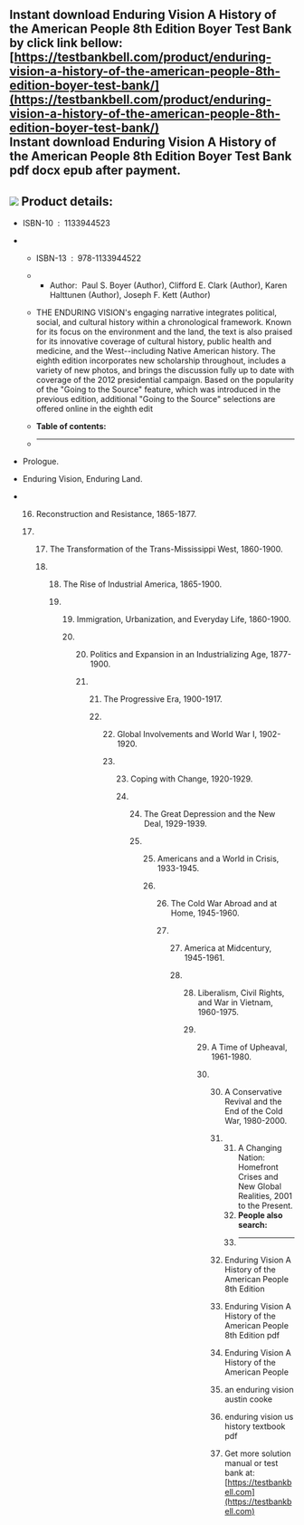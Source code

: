 Instant download **Enduring Vision A History of the American People 8th Edition Boyer Test Bank** by click link bellow:  
[https://testbankbell.com/product/enduring-vision-a-history-of-the-american-people-8th-edition-boyer-test-bank/](https://testbankbell.com/product/enduring-vision-a-history-of-the-american-people-8th-edition-boyer-test-bank/)  
**Instant download Enduring Vision A History of the American People 8th Edition Boyer Test Bank pdf docx epub after payment.**
------------------------------------------------------------------------------------------------------------------------------


![](https://testbankbell.com/wp-content/uploads/2022/02/enduring-vision-history-american-people-8th-edition-boyer-test-bank.jpg)
**Product details:**
--------------------


* ISBN-10 ‏ : ‎ 1133944523
* * ISBN-13 ‏ : ‎ 978-1133944522
  * * Author:  Paul S. Boyer (Author), Clifford E. Clark (Author), Karen Halttunen (Author), Joseph F. Kett (Author)
   
  * THE ENDURING VISION's engaging narrative integrates political, social, and cultural history within a chronological framework. Known for its focus on the environment and the land, the text is also praised for its innovative coverage of cultural history, public health and medicine, and the West--including Native American history. The eighth edition incorporates new scholarship throughout, includes a variety of new photos, and brings the discussion fully up to date with coverage of the 2012 presidential campaign. Based on the popularity of the "Going to the Source" feature, which was introduced in the previous edition, additional "Going to the Source" selections are offered online in the eighth edit
  * **Table of contents:**
  * ----------------------
 
* Prologue.

* Enduring Vision, Enduring Land.

* 16. Reconstruction and Resistance, 1865-1877.
 
  17. 17. The Transformation of the Trans-Mississippi West, 1860-1900.
     
      18. 18. The Rise of Industrial America, 1865-1900.
         
          19. 19. Immigration, Urbanization, and Everyday Life, 1860-1900.
             
              20. 20. Politics and Expansion in an Industrializing Age, 1877-1900.
                 
                  21. 21. The Progressive Era, 1900-1917.
                     
                      22. 22. Global Involvements and World War I, 1902-1920.
                         
                          23. 23. Coping with Change, 1920-1929.
                             
                              24. 24. The Great Depression and the New Deal, 1929-1939.
                                 
                                  25. 25. Americans and a World in Crisis, 1933-1945.
                                     
                                      26. 26. The Cold War Abroad and at Home, 1945-1960.
                                         
                                          27. 27. America at Midcentury, 1945-1961.
                                             
                                              28. 28. Liberalism, Civil Rights, and War in Vietnam, 1960-1975.
                                                 
                                                  29. 29. A Time of Upheaval, 1961-1980.
                                                     
                                                      30. 30. A Conservative Revival and the End of the Cold War, 1980-2000.
                                                         
                                                          31. 31. A Changing Nation: Homefront Crises and New Global Realities, 2001 to the Present.
                                                              32. **People also search:**
                                                              33. -----------------------
                                                             
                                                          32. Enduring Vision A History of the American People 8th Edition
                                                         
                                                          33. Enduring Vision A History of the American People 8th Edition pdf
                                                         
                                                          34. Enduring Vision A History of the American People
                                                         
                                                          35. an enduring vision austin cooke
                                                         
                                                          36. enduring vision us history textbook pdf
                                                          37.  Get more solution manual or test bank at: [https://testbankbell.com](https://testbankbell.com)
